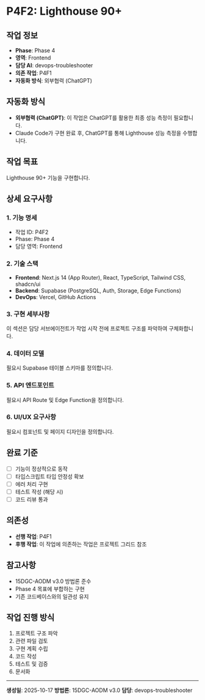 # P4F2: Lighthouse 90+

## 작업 정보
- **Phase**: Phase 4
- **영역**: Frontend
- **담당 AI**: devops-troubleshooter
- **의존 작업**: P4F1
- **자동화 방식**: 외부협력 (ChatGPT)


## 자동화 방식
- **외부협력 (ChatGPT)**: 이 작업은 ChatGPT를 활용한 최종 성능 측정이 필요합니다.
- Claude Code가 구현 완료 후, ChatGPT를 통해 Lighthouse 성능 측정을 수행합니다.


## 작업 목표
Lighthouse 90+ 기능을 구현합니다.

## 상세 요구사항

### 1. 기능 명세
- 작업 ID: P4F2
- Phase: Phase 4
- 담당 영역: Frontend

### 2. 기술 스택
- **Frontend**: Next.js 14 (App Router), React, TypeScript, Tailwind CSS, shadcn/ui
- **Backend**: Supabase (PostgreSQL, Auth, Storage, Edge Functions)
- **DevOps**: Vercel, GitHub Actions

### 3. 구현 세부사항
이 섹션은 담당 서브에이전트가 작업 시작 전에 프로젝트 구조를 파악하여 구체화합니다.

### 4. 데이터 모델
필요시 Supabase 테이블 스키마를 정의합니다.

### 5. API 엔드포인트
필요시 API Route 및 Edge Function을 정의합니다.

### 6. UI/UX 요구사항
필요시 컴포넌트 및 페이지 디자인을 정의합니다.

## 완료 기준
- [ ] 기능이 정상적으로 동작
- [ ] 타입스크립트 타입 안정성 확보
- [ ] 에러 처리 구현
- [ ] 테스트 작성 (해당 시)
- [ ] 코드 리뷰 통과

## 의존성
- **선행 작업**: P4F1
- **후행 작업**: 이 작업에 의존하는 작업은 프로젝트 그리드 참조

## 참고사항
- 15DGC-AODM v3.0 방법론 준수
- Phase 4 목표에 부합하는 구현
- 기존 코드베이스와의 일관성 유지

## 작업 진행 방식
1. 프로젝트 구조 파악
2. 관련 파일 검토
3. 구현 계획 수립
4. 코드 작성
5. 테스트 및 검증
6. 문서화

---
**생성일**: 2025-10-17
**방법론**: 15DGC-AODM v3.0
**담당**: devops-troubleshooter
